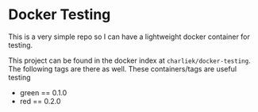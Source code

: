 Docker Testing
==============

This is a very simple repo so I can have a lightweight docker container for testing.

This project can be found in the docker index at `charliek/docker-testing`. The
following tags are there as well. These containers/tags are useful testing

* green == 0.1.0
* red == 0.2.0